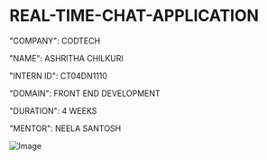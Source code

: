 # REAL-TIME-CHAT-APPLICATION

"COMPANY": CODTECH

"NAME": ASHRITHA CHILKURI

"INTERN ID": CT04DN1110

"DOMAIN": FRONT END DEVELOPMENT

"DURATION": 4 WEEKS

"MENTOR": NEELA SANTOSH

![Image](https://github.com/user-attachments/assets/a225337f-41cb-4f22-8b6f-f3250ec9876e)

